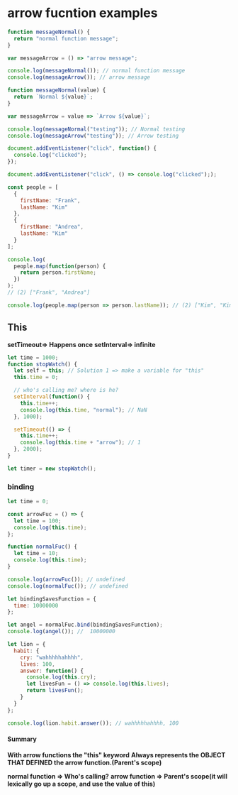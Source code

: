 # arrow fucntion examples

```js
function messageNormal() {
  return "normal function message";
}

var messageArrow = () => "arrow message";

console.log(messageNormal()); // normal function message
console.log(messageArrow()); // arrow message
```

```js
function messageNormal(value) {
  return `Normal ${value}`;
}

var messageArrow = value => `Arrow ${value}`;

console.log(messageNormal("testing")); // Normal testing
console.log(messageArrow("testing")); // Arrow testing
```

```js
document.addEventListener("click", function() {
  console.log("clicked");
});

document.addEventListener("click", () => console.log("clicked"););
```

```js
const people = [
  {
    firstName: "Frank",
    lastName: "Kim"
  },
  {
    firstName: "Andrea",
    lastName: "Kim"
  }
];

console.log(
  people.map(function(person) {
    return person.firstName;
  })
);
// (2) ["Frank", "Andrea"]

console.log(people.map(person => person.lastName)); // (2) ["Kim", "Kim"]
```

## This

**setTimeout=> Happens once**
**setInterval=> infinite**

```js
let time = 1000;
function stopWatch() {
  let self = this; // Solution 1 => make a variable for "this"
  this.time = 0;

  // who's calling me? where is he?
  setInterval(function() {
    this.time++;
    console.log(this.time, "normal"); // NaN
  }, 1000);

  setTimeout(() => {
    this.time++;
    console.log(this.time + "arrow"); // 1
  }, 2000);
}

let timer = new stopWatch();
```

### binding

```js
let time = 0;

const arrowFuc = () => {
  let time = 100;
  console.log(this.time);
};

function normalFuc() {
  let time = 10;
  console.log(this.time);
}

console.log(arrowFuc()); // undefined
console.log(normalFuc()); // undefined

let bindingSavesFunction = {
  time: 10000000
};

let angel = normalFuc.bind(bindingSavesFunction);
console.log(angel()); //  10000000
```

```js
let lion = {
  habit: {
    cry: "wahhhhhahhhh",
    lives: 100,
    answer: function() {
      console.log(this.cry);
      let livesFun = () => console.log(this.lives);
      return livesFun();
    }
  }
};

console.log(lion.habit.answer()); // wahhhhhahhhh, 100
```

#### Summary

**With arrow functions the "this" keyword**
**Always represents the OBJECT THAT DEFINED the arrow function.(Parent's scope)**

**normal function => Who's calling?**
**arrow function => Parent's scope(it will lexically go up a scope, and use the value of this)**
